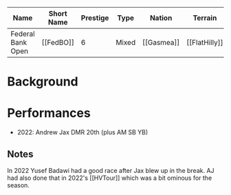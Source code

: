 | Name | Short Name | Prestige | Type | Nation | Terrain | Length |
|-----|------|------|-----|----|-----|-----|
| Federal Bank Open | [[FedBO]] | 6 | Mixed | [[Gasmea]] | [[FlatHilly]] |

# Background

# Performances

* 2022: Andrew Jax DMR 20th (plus AM SB YB)

## Notes

In 2022 Yusef Badawi had a good race after Jax blew up in the break. AJ had also done that in 2022's [[HVTour]] which was a bit ominous for the season.